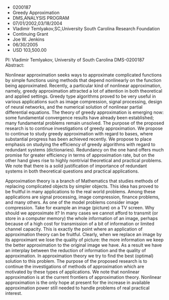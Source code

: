 
* 0200187
* Greedy Approximation
* DMS,ANALYSIS PROGRAM
* 07/01/2002,03/18/2004
* Vladimir Temlyakov,SC,University South Carolina Research Foundation
* Continuing Grant
* Joe W. Jenkins
* 06/30/2005
* USD 103,500.00

PI: Vladimir Temlyakov, University of South Carolina DMS-0200187 Abstract:

Nonlinear approximation seeks ways to approximate complicated functions by
simple functions using methods that depend nonlinearly on the function being
approximated. Recently, a particular kind of nonlinear approximation, namely,
greedy approximation attracted a lot of attention in both theoretical and
applied settings. Greedy type algorithms proved to be very useful in various
applications such as image compression, signal processing, design of neural
networks, and the numerical solution of nonlinear partial differential
equations. The theory of greedy approximation is emerging now: some fundamental
convergence results have already been established; many fundamental problems
remain unsolved. The purpose of the proposed research is to continue
investigations of greedy approximation. We propose to continue to study greedy
approximation with regard to bases, where substantial progress has been achieved
recently. We propose to place emphasis on studying the efficiency of greedy
algorithms with regard to redundant systems (dictionaries). Redundancy on the
one hand offers much promise for greater efficiency in terms of approximation
rate, but on the other hand gives rise to highly nontrivial theoretical and
practical problems. We note that there is a solid justification of importance of
redundant systems in both theoretical questions and practical applications.

Approximation theory is a branch of Mathematics that studies methods of
replacing complicated objects by simpler objects. This idea has proved to be
fruitful in many applications to the real world problems. Among these
applications are signal processing, image compression, finance problems, and
many others. As one of the model problems consider image compression. Take for
example an image (picture) on a TV screen. Why should we approximate it? In many
cases we cannot afford to transmit (or store in a computer memory) the whole
information of an image, perhaps because of a high cost for transmission of a
bit of information or limited channel capacity. This is exactly the point where
an application of approximation theory can be fruitful. Clearly, when we replace
an image by its approximant we lose the quality of picture: the more information
we keep the better approximation to the original image we have. As a result we
have an interplay between the reduction of information and the quality of
approximation. In approximation theory we try to find the best (optimal)
solution to this problem. The purpose of the proposed research is to continue
the investigations of methods of approximation which are motivated by these
types of applications. We note that nonlinear approximation is at the current
frontiers of approximation theory. Nonlinear approximation is the only hope at
present for the increase in available approximation power still needed to handle
problems of real practical interest.


